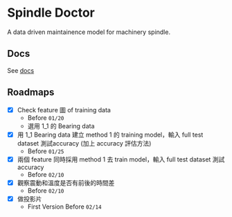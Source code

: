 # Spindle Doctor

A data driven maintainence model for machinery spindle.

## Docs

See [docs](./docs)

## Roadmaps

- [x] Check feature 圖 of training data
  - Before `01/20`
  - 選用 1_1 的 Bearing data
- [x] 用 1_1 Bearing data 建立 method 1 的 training model，輸入 full test dataset 測試accuracy (加上 accuracy 評估方法)
  - Before `01/25`
- [x] 兩個 feature 同時採用 method 1 去 train model，輸入 full test dataset 測試 accuracy
  - Before `02/10`
- [x] 觀察震動和溫度是否有前後的時間差
  - Before `02/10`
- [x] 做投影片
  - First Version Before `02/14`
